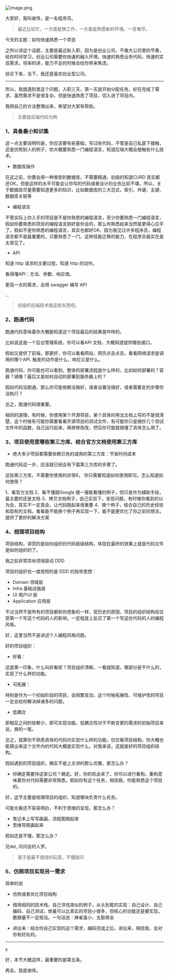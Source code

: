 ![image.png](https://upload-images.jianshu.io/upload_images/1818135-d108a3cc6bdb9248.png?imageMogr2/auto-orient/strip%7CimageView2/2/w/1240)


大家好，我叫谢伟，是一名程序员。

> 最近比较忙，一方面是换工作，一方面是熟悉新的环境。一言难尽。


今天的主题：如何快速熟悉一个项目


之所以讲这个话题，主要是最近新入职，因为是创业公司，不像大公司里的节奏，给你时间学习，创业公司需要你快速的融入环境，快速的熟悉业务代码，快速的实现需求。坦率的讲，能力不足的时候会给你带来焦虑。

综合下来，当下，我还是喜欢创业型公司。

---

所以，我就遇到里这个问题，入职三天，第一天就开始分配任务，好在完成了需求，虽然需求不是很复杂。但是快速熟悉了项目，切入进了项目内。

我把自己的方法整理出来，希望对大家有帮助。

>   主要是后端代码为例

### 1、具备最小知识集

这一点主要说明的是，你应该要有些基础，写过些代码，不管是自己私底下接触，还是仿照别人的例子，你大概要熟悉一门编程语言，知道后端大概会接触些什么技术。

- 数据库操作

在这之前，你要会用一种类型的数据库，不需要精通，初级的知道CURD 其实都还OK，但是这样的水平可能会让你写的代码或者设计的业务比较不堪，所以，关于数据库尽量需要知道更多的知识，比如数据库的三大范式，索引、外键、主键、数据库关联等


- 编程语言


不管实际上你入手的项目是不是你熟悉的编程语言，至少你要熟悉一门编程语言，假如你要熟悉的项目的编程语言刚好是你会的，那么你熟悉起来当然是更得心应手了。假如不是你熟悉的编程语言，其实也都好OK，因为我见过许多程序员，编程语言都不是最重要的，只要熟悉了一门，这种技能迁移的能力，在程序员届实在是太常见了。


- API 

知道 http 请求的主要过程，知道 http 的动作。

看得懂API：方法、参数、响应值。


更高一点的需求，会用 swagger  编写 API


...


> 初级的后端技术就这些东西吧。



### 2、跑通代码

跑通代码意味着你大概能知道这个项目最后的结果是咋样的。

比如说这是一个后台管理系统，你可以看API 文档，大概知道提供哪些接口。

假如又提供了前端，那更好，你可以看看网站，网页点击点击，看看网络请求是调用的哪个API. 触发的动作是什么，响应又是什么。


跑通代码，你可能也可以看到，整体的部署流程是什么样的，比如如何部署的？容器？镜像？最后又是如何自动的部署到服务器上的？

假如代码没跑通，那么你可能依赖没搞好，或者设置没搞好，或者需要走的步骤你没执行？

总之，跑通代码很重要。

相同的道理，有时候，你使用某个开源项目，某个具体的用法文档上写的不是很清楚，这个时候有可能你需要看看开源项目的测试文件，有可能你只是摘抄几个测试文件中的函数，自己运行起来，再修修改改，然后你可能就搞懂了具体怎么用了。




### 3、项目使用里哪些第三方库、结合官方文档使用第三方库

- 绝大多少项目都需要依赖已有的成熟的第三方库：节省时间成本

跑通代码这一步，应该就已经会有下载第三方库的步骤了。

这些第三方库，不需要你使用的非常6， 你只需要知道如何使用即可。怎么知道如何使用？

1、看官方文档
2、看不懂就Google 搜一搜能看懂的例子，但只是作为辅助手段，最主要的还是文档
3、拷贝文档例子，自己实验下，发现问题，有时候你看到的以为会，其实不一定真会，让代码跑起来很重要
4、换个例子，结合自己的历史经验和现有的文档，看看能不能换个例子再实现一下，能不能更优化了你之前的想法，提供了更好的解决方案



### 4、梳理项目结构


项目结构，讲究的是如何组织的代码层级结构，体现在最终的效果上就是代码文件是如何组织的了。

我之前非常崇尚领域驱动 DDD

项目的组织也一度按照的是 DDD 的指导思想：

- Domain 领域层
- Infra 基础设施层
- UI 用户UI  层
- Application 应用层


不过当然不是所有的项目都和你想象的一样，受历史的原因，项目的组织结构往往受第一个写这个代码的人的影响，一定程度上反应了第一个写这份代码的人的编程风格。


好，这里当然不是讲述个人编程风格问题。

好的项目组织：

- 好看： 

这是第一印象，什么叫好看呢？项目组织清晰，一看就知道，哪部分是干什么的，实现了什么样的功能。

- 可拓展：

特别是作为一个初始阶段的项目，会频繁变动，这个时候拓展性、可维护性的项目一定会给你解决掉诸多的问题。

- 低耦合

即相互之间的依赖少，即可实现功能。低耦合性对于不断变更的需求的初始项目来说，爽的一笔。


总之，就算你不熟悉具体的代码内实现什么样的功能，仅仅看项目结构，你大概也能猜出来这个文件内的代码大概是实现什么。对我来说，这就是好的项目组织结构。

假如遇到的项目组织，确实不是上文讲的那么优雅，那怎么办？

- 你确定需要待这家公司？确定。好，你的机会来了。你可以进行重构。重构意味着你对代码需要非常熟悉。假如你有这个任务，相信我，你能熟悉这个项目的。


好，这节主要是梳理项目的组织，知道哪块负责什么任务。

可能光看还不容易明白，不利于思维的呈现。那怎么办？

- 笔记本上写写画画，流程图搞起来
- 思维导图画起来


假如还是不懂，那怎么办？

兄dei, 问问会的人罗。

> 面子是最不值钱的玩意，不懂就问




### 5、仿照项目实现另一需求

简单的说

- 仿照或者优化项目结构
- 借用相同的技术栈，自己寻找类似的例子，从头到尾的实现：自己设计、自己编码、自己测试，体量可以比真实的项目小很多，但核心的功能还是要实现，数据量不一定相当。一句话说：麻雀虽小、五脏俱全


- 讲出来：结合你自己实现的这个需求，编码完成之后，讲出来，相信我，会对你有好处的。



---
s   

好，本节大概这样，最重要的是第五条。


再会，我是谢伟。